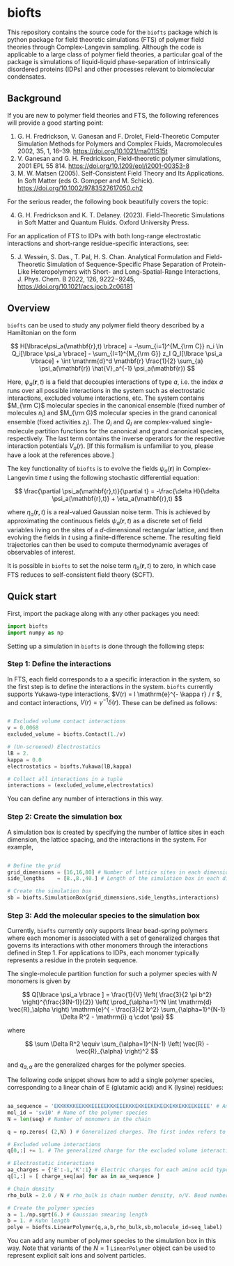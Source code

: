 # biofts

This repository contains the source code for the `biofts` package which is python package for field theoretic simulations (FTS) of polymer field theories through Complex-Langevin sampling. Although the code is applicable to a large class of polymer field theories, a particular goal of the package is simulations of liquid-liquid phase-separation of intrinsically disordered proteins (IDPs) and other processes relevant to biomolecular condensates. 

## Background

If you are new to polymer field theories and FTS, the following references will provide a good starting point:

1. G. H. Fredrickson, V. Ganesan and F. Drolet, Field-Theoretic Computer Simulation Methods for Polymers and Complex Fluids, Macromolecules 2002, 35, 1, 16–39. <hlink>https://doi.org/10.1021/ma011515t</hlink>
2. V. Ganesan and G. H. Fredrickson, Field-theoretic polymer simulations, 2001 EPL 55 814. <hlink>https://doi.org/10.1209/epl/i2001-00353-8</hlink>
3. M. W. Matsen (2005). Self-Consistent Field Theory and Its Applications. In Soft Matter (eds G. Gompper and M. Schick). <hlink>https://doi.org/10.1002/9783527617050.ch2</hlink>

For the serious reader, the following book beautifully covers the topic:

4.  G. H. Fredrickson and K. T. Delaney. (2023). Field-Theoretic Simulations in Soft Matter and Quantum Fluids. Oxford University Press.

For an application of FTS to IDPs with both long-range electrostatic interactions and short-range residue-specific interactions, see:

5. J. Wessén, S. Das., T. Pal, H. S. Chan. Analytical Formulation and Field-Theoretic Simulation of Sequence-Specific Phase Separation of Protein-Like Heteropolymers with Short- and Long-Spatial-Range Interactions, J. Phys. Chem. B 2022, 126, 9222−9245, <hlink>https://doi.org/10.1021/acs.jpcb.2c06181</hlink>

## Overview

`biofts` can be used to study any polymer field theory described by a Hamiltonian on the form

$$
H[\lbrace\psi_a(\mathbf{r},t) \rbrace] = -\sum_{i=1}^{M_{\rm C}} n_i \ln Q_i[\lbrace \psi_a \rbrace] - \sum_{I=1}^{M_{\rm G}} z_I Q_I[\lbrace \psi_a \rbrace] + \int \mathrm{d}^d \mathbf{r} \frac{1}{2} \sum_{a} \psi_a(\mathbf{r}) \hat{V}_a^{-1} \psi_a(\mathbf{r}) 
$$

Here, $\psi_a(\mathbf{r},t)$ is a field that decouples interactions of type $a$, i.e. the index $a$ runs over all possible interactions in the system such as electrostatic interactions, excluded volume interactions, etc. The system contains $M_{\rm C}$ molecular species in the canonical ensemble (fixed number of molecules $n_i$) and $M_{\rm G}$ molecular species in the grand canonical ensemble (fixed activities $z_I$). The $Q_i$ and $Q_I$ are complex-valued single-molecule partition functions for the canonical and grand canonical species, respectively. The last term contains the inverse operators for the respective interaction potentials $V_a(r)$. [If this formalism is unfamiliar to you, please have a look at the references above.]

The key functionality of `biofts` is to evolve the fields $\psi_a(\mathbf{r})$ in Complex-Langevin time $t$ using the following stochastic differential equation:

$$
\frac{\partial \psi_a(\mathbf{r},t)}{\partial t} = -\frac{\delta H}{\delta \psi_a(\mathbf{r},t)} + \eta_a(\mathbf{r},t)
$$

where $\eta_a(\mathbf{r},t)$ is a real-valued Gaussian noise term. This is achieved by approximating the continuous fields $\psi_a(\mathbf{r},t)$ as a discrete set of field variables living on the sites of a $d$-dimensional rectangular lattice, and then evolving the fields in $t$ using a finite-difference scheme. The resulting field trajectories can then be used to compute thermodynamic averages of observables of interest. 

It is possible in `biofts` to set the noise term $\eta_a(\mathbf{r},t)$ to zero, in which case FTS reduces to self-consistent field theory (SCFT).

## Quick start

First, import the package along with any other packages you need:

```python
import biofts
import numpy as np
```

Setting up a simulation in `biofts` is done through the following steps:

### Step 1: Define the interactions

In FTS, each field corresponds to a a specific interaction in the system, so the first step is to define the interactions in the system. `biofts` currently supports Yukawa-type interactions, $V(r) = l \mathrm{e}^{- \kappa r} / r $, and contact interactions, $V(r) = \gamma^{-1} \delta(r)$. These can be defined as follows:

```python

# Excluded volume contact interactions
v = 0.0068
excluded_volume = biofts.Contact(1./v)

# (Un-screened) Electrostatics
lB = 2.
kappa = 0.0
electrostatics = biofts.Yukawa(lB,kappa)

# Collect all interactions in a tuple
interactions = (excluded_volume,electrostatics)
```

You can define any number of interactions in this way.

### Step 2: Create the simulation box

A simulation box is created by specifying the number of lattice sites in each dimension, the lattice spacing, and the interactions in the system. For example,

```python

# Define the grid
grid_dimensions = [16,16,80] # Number of lattice sites in each dimension. This can be a 1D, 2D, or 3D grid.
side_lengths    = [8.,8.,40.] # Length of the simulation box in each dimension

# Create the simulation box
sb = biofts.SimulationBox(grid_dimensions,side_lengths,interactions)

```

### Step 3: Add the molecular species to the simulation box

Currently, `biofts` currently only supports linear bead-spring polymers where each monomer is associated with a set of generalized charges that governs its interactions with other monomers through the interactions defined in Step 1. For applications to IDPs, each monomer typically represents a residue in the protein sequence. 

The single-molecule partition function for such a polymer species with $N$ monomers is given by

$$
Q[\lbrace \psi_a \rbrace ] = \frac{1}{V} \left( \frac{3}{2 \pi b^2} \right)^{\frac{3(N-1)}{2}} \left( \prod_{\alpha=1}^N \int \mathrm{d} \vec{R}_\alpha \right) \mathrm{e}^{ - \frac{3}{2 b^2} \sum_{\alpha=1}^{N-1} \Delta R^2 - \mathrm{i} q \cdot \psi}
$$

where

$$ 
\sum \Delta R^2 \equiv \sum_{\alpha=1}^{N-1} \left( \vec{R} - \vec{R}_{\alpha} \right)^2
$$

and $q_{a,\alpha}$ are the generalized charges for the polymer species. 

The following code snippet shows how to add a single polymer species, corresponding to a linear chain of E (glutamic acid) and K (lysine) residues:

```python

aa_sequence = 'EKKKKKKEEKKKEEEEEKKKEEEKKKEKKEEKEKEEKEKKEKKEEKEEEE' # Amino-acid sequence
mol_id = 'sv10' # Name of the polymer species
N = len(seq) # Number of monomers in the chain

q = np.zeros( (2,N) ) # Generalized charges. The first index refers to interaction type, the second to monomer index.

# Excluded volume interactions
q[0,:] += 1. # The generalized charge for the excluded volume interaction is the monomer size, set to 1 for all monomers.

# Electrostatic interactions
aa_charges = {'E':-1,'K':1} # Electric charges for each amino acid type
q[1,:] = [ charge_seq[aa] for aa in aa_sequence ]

# Chain density
rho_bulk = 2.0 / N # rho_bulk is chain number density, n/V. Bead number density is n*N/V.

# Create the polymer species
a = 1./np.sqrt(6.) # Gaussian smearing length
b = 1. # Kuhn length
polye = biofts.LinearPolymer(q,a,b,rho_bulk,sb,molecule_id=seq_label)

```

You can add any number of polymer species to the simulation box in this way. Note that variants of the $N=1$ `LinearPolymer` object can be used to represent explicit salt ions and solvent particles. 